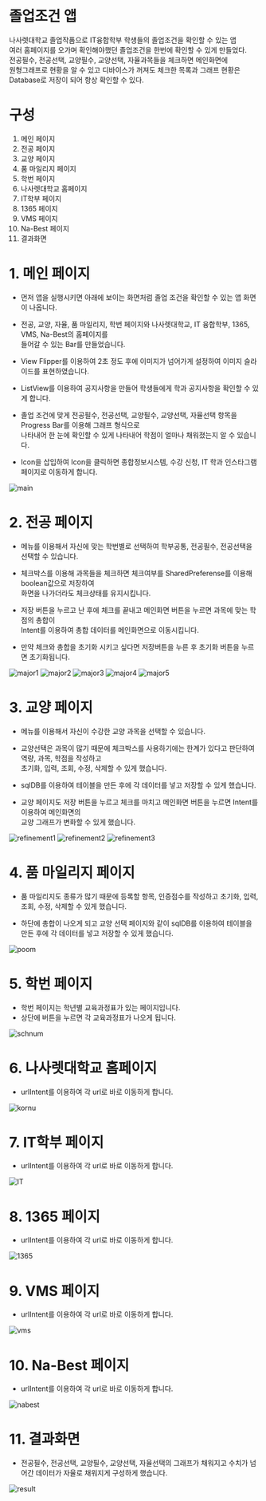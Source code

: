 # 졸업조건 앱
나사렛대학교 졸업작품으로 IT융합학부 학생들의 졸업조건을 확인할 수 있는 앱  
여러 홈페이지를 오가며 확인해야했던 졸업조건을 한번에 확인할 수 있게 만들었다.  
전공필수, 전공선택, 교양필수, 교양선택, 자율과목들을 체크하면 메인화면에  
원형그래프로 현황을 알 수 있고 디바이스가 꺼져도 체크한 목록과 그래프 현황은  
Database로 저장이 되어 항상 확인할 수 있다.

# 구성
  1. 메인 페이지
  2. 전공 페이지
  3. 교양 페이지
  4. 품 마일리지 페이지
  5. 학번 페이지
  6. 나사렛대학교 홈페이지
  7. IT학부 페이지
  8. 1365 페이지
  9. VMS 페이지
  10. Na-Best 페이지
  11. 결과화면


# 1. 메인 페이지  
 - 먼저 앱을 실행시키면 아래에 보이는 화면처럼
졸업 조건을 확인할 수 있는 앱 화면이 나옵니다.

- 전공, 교양, 자율, 품 마일리지, 학번 페이지와
나사렛대학교, IT 융합학부, 1365, VMS, Na-Best의
홈페이지를  
들어갈 수 있는 Bar를 만들었습니다.

- View Flipper를 이용하여 2초 정도 후에 이미지가
넘어가게 설정하여 이미지 슬라이드를 표현하였습니다.

- ListView를 이용하여 공지사항을 만들어
학생들에게 학과 공지사항을 확인할 수 있게 합니다.

- 졸업 조건에 맞게 전공필수, 전공선택, 교양필수, 
교양선택, 자율선택 항목을 Progress Bar를 이용해 
그래프 형식으로  
나타내어 한 눈에 확인할 수 있게
나타내어 학점이 얼마나 채워졌는지 알 수 있습니다.

- Icon을 삽입하여 Icon을 클릭하면 
종합정보시스템, 수강 신청, IT 학과 인스타그램
페이지로 이동하게 합니다.  

![main](https://github.com/jiwon0629/Conditions-for-Graduations-App/assets/149983498/98d2afaf-6bfe-43d7-9962-51cfc6e5d7b0)

# 2. 전공 페이지  
 - 메뉴를 이용해서 자신에 맞는 학번별로 선택하여 학부공통, 전공필수, 전공선택을 선택할 수 있습니다.
 - 체크박스를 이용해 과목들을 체크하면 체크여부를 SharedPreferense를 이용해 boolean값으로 저장하여  
화면을 나가더라도 체크상태를 유지시킵니다.
 - 저장 버튼을 누르고 난 후에 체크를 끝내고 메인화면 버튼을 누르면 과목에 맞는 학점의 총합이  
Intent를 이용하여 총합 데이터를 메인화면으로 이동시킵니다.

 - 만약 체크와 총합을 초기화 시키고 싶다면 저장버튼을 누른 후 초기화 버튼을 누르면 초기화됩니다.

![major1](https://github.com/jiwon0629/Conditions-for-Graduations-App/assets/149983498/9e52b309-3793-445b-8537-8cb2c3e7b87a)
![major2](https://github.com/jiwon0629/Conditions-for-Graduations-App/assets/149983498/ebbcf67d-bb32-4b55-a3d0-2cc04ac60584)
![major3](https://github.com/jiwon0629/Conditions-for-Graduations-App/assets/149983498/116345f6-c2ca-495b-bb81-c77a8ac9e758)
![major4](https://github.com/jiwon0629/Conditions-for-Graduations-App/assets/149983498/00401f45-055e-48e8-8a9e-54644b8624e3)
![major5](https://github.com/jiwon0629/Conditions-for-Graduations-App/assets/149983498/f446c07c-a1a6-411f-9341-0e4077cfc90b)

# 3. 교양 페이지  
 - 메뉴를 이용해서 자신이 수강한 교양 과목을 선택할 수 있습니다.
 - 교양선택은 과목이 많기 때문에 체크박스를 사용하기에는 한계가 있다고 판단하여 역량, 과목, 학점을 작성하고  
초기화, 입력, 조회, 수정, 삭제할 수 있게 했습니다.

 - sqlDB를 이용하여 테이블을 만든 후에 각 데이터를 넣고 저장할 수 있게 했습니다.

 - 교양 페이지도 저장 버튼을 누르고 체크를 마치고 메인화면 버튼을 누르면 Intent를 이용하여 메인화면의  
교양 그래프가 변화할 수 있게 했습니다.

![refinement1](https://github.com/jiwon0629/Conditions-for-Graduations-App/assets/149983498/531e1286-95ca-4abf-bc09-b1bdba6800c6)
![refinement2](https://github.com/jiwon0629/Conditions-for-Graduations-App/assets/149983498/511315da-95b3-4fe1-9a9c-2ce94dd10d47)
![refinement3](https://github.com/jiwon0629/Conditions-for-Graduations-App/assets/149983498/e4793777-19f0-4042-8e51-d3e7f7fda11d)

# 4. 품 마일리지 페이지  
 - 품 마일리지도 종류가 많기 때문에 등록할 항목, 인증점수를 작성하고 초기화, 입력, 조회, 수정, 삭제할 수 있게 했습니다.  
  
 - 하단에 총합이 나오게 되고 교양 선택 페이지와 같이 sqlDB를 이용하여 테이블을 만든 후에 각 데이터를 넣고 저장할 수 있게 했습니다.
  
![poom](https://github.com/jiwon0629/Conditions-for-Graduations-App/assets/149983498/d7dad0da-8caf-4cb7-9504-76814ef06efb)

# 5. 학번 페이지  
 - 학번 페이지는 학년별 교육과정표가 있는 페이지입니다.  
 - 상단에 버튼을 누르면 각 교육과정표가 나오게 됩니다.

![schnum](https://github.com/jiwon0629/Conditions-for-Graduations-App/assets/149983498/883436ed-7a67-42fd-be25-93e8c1332498)

# 6. 나사렛대학교 홈페이지  
 - urlIntent를 이용하여 각 url로 바로 이동하게 합니다.
  
![kornu](https://github.com/jiwon0629/Conditions-for-Graduations-App/assets/149983498/06304796-04dc-401e-b772-9f4eaaa9e6ef)

# 7. IT학부 페이지  
 - urlIntent를 이용하여 각 url로 바로 이동하게 합니다.
  
![IT](https://github.com/jiwon0629/Conditions-for-Graduations-App/assets/149983498/dca4813e-c90d-4dc8-8656-b91f98c11d92)

# 8. 1365 페이지  
 - urlIntent를 이용하여 각 url로 바로 이동하게 합니다.
  
![1365](https://github.com/jiwon0629/Conditions-for-Graduations-App/assets/149983498/88a7baee-d7eb-43c6-885f-16df01380ec5)

# 9. VMS 페이지  
 - urlIntent를 이용하여 각 url로 바로 이동하게 합니다.
  
![vms](https://github.com/jiwon0629/Conditions-for-Graduations-App/assets/149983498/ada2945a-48a3-46fd-842f-4701d8d96840)

# 10. Na-Best 페이지  
 - urlIntent를 이용하여 각 url로 바로 이동하게 합니다.
  
![nabest](https://github.com/jiwon0629/Conditions-for-Graduations-App/assets/149983498/74ac2dd0-7b14-44a5-bb56-bbe916ef73fe)

# 11. 결과화면  
 - 전공필수, 전공선택, 교양필수, 교양선택, 자율선택의 그래프가 채워지고 수치가 넘어간 데이터가 자율로 채워지게 구성하게 했습니다.  
  
![result](https://github.com/jiwon0629/Conditions-for-Graduations-App/assets/149983498/d530d586-02de-4495-baff-e4f9c94d4bf2)


